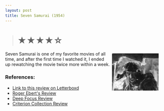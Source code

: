 ```yaml
---
layout: post
title: Seven Samurai (1954)
---
```


> # ★★★★☆

<img align="right" src="https://raw.githubusercontent.com/abadari3/abadari3.github.io/master/_images/sevensamurai1.jpeg" style="float: right;margin-right: 7px;margin-left: 7px;margin-top: 7px;width: 30%">
Seven Samurai is one of my favorite movies of all time, and after the first time I watched it, I ended up rewatching the movie twice more within a week. 

### References:
- [Link to this review on Letterboxd]()
- [Roger Ebert's Review](https://www.rogerebert.com/reviews/great-movie-the-seven-samurai-1954)
- [Deep Focus Review](https://deepfocusreview.com/definitives/seven-samurai/)
- [Criterion Collection Review](https://www.criterion.com/current/posts/19-seven-samurai)

<!-- 

    [NbConvertApp] Converting notebook post.ipynb to markdown
    [NbConvertApp] Writing 942 bytes to _posts/2022-12-24-Seven Samurai 1954.md


-->
